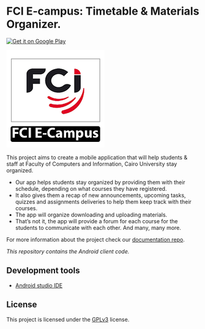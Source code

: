 # FCI E-campus: Timetable & Materials Organizer.
<a href="https://play.google.com/store/apps/details?id=eg.edu.cu.fci.ecampus.fci_e_campus"><img alt="Get it on Google Play" src="https://play.google.com/intl/en_us/badges/images/generic/en_badge_web_generic.png" height="80"/></a>

![Logo](https://github.com/FCI-E-campus/fci-e-campus-docs/raw/master/Logo%20%26%20Icon/FCI%20E-campus%20logo%20256x256.png)

This project aims to create a mobile application that will help students & staff at Faculty of Computers and Information, Cairo University stay organized.

* Our app helps students stay organized by providing them with their schedule, depending on what courses they have registered.
* It also gives them a recap of new announcements, upcoming tasks, quizzes and assignments deliveries to help them keep track with their courses.
* The app will organize downloading and uploading materials.
* That’s not it, the app will provide a forum for each course for the students to communicate with each other. And many, many more.

For more information about the project check our [documentation repo](https://github.com/FCI-E-campus/fci-e-campus-docs).  

*This repository contains the Android client code.*  

## Development tools
* [Android studio IDE](https://developer.android.com/studio/index.html)

## License
This project is licensed under the [GPLv3](https://github.com/FCI-E-campus/fci-e-campus-android/blob/master/LICENSE) license.
